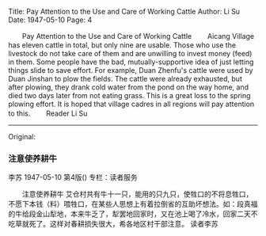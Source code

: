 Title: Pay Attention to the Use and Care of Working Cattle
Author: Li Su
Date: 1947-05-10
Page: 4

　　Pay Attention to the Use and Care of Working Cattle
　　Aicang Village has eleven cattle in total, but only nine are usable. Those who use the livestock do not take care of them and are unwilling to invest money (feed) in them. Some people have the bad, mutually-supportive idea of just letting things slide to save effort. For example, Duan Zhenfu's cattle were used by Duan Jinshan to plow the fields. The cattle were already exhausted, but after plowing, they drank cold water from the pond on the way home, and died two days later from not eating grass. This is a great loss to the spring plowing effort. It is hoped that village cadres in all regions will pay attention to this.
　　Reader Li Su



<hr /> 

Original: 


### 注意使养耕牛
李苏
1947-05-10
第4版()
专栏：读者服务

　　注意使养耕牛
    艾仓村共有牛十一只，能用的只九只，使牲口的不将息牲口，不愿下本钱（料）喂牲口，在某些人思想上有着拉倒省的互助坏想法。如：段真福的牛给段金山犁地，本来牛乏了，犁罢地回家时，又在池上喝了冷水，回家二天不吃草就死了。这样对春耕损失很大，希各地区村干部注意。
          读者李苏
